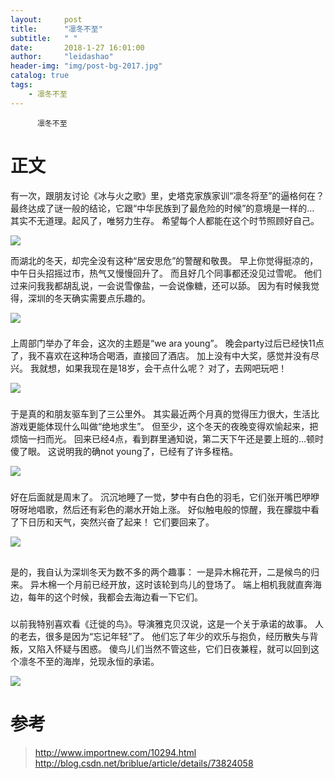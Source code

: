 ```yaml
---
layout:     post
title:      "凛冬不至"
subtitle:   " "
date:       2018-1-27 16:01:00
author:     "leidashao"
header-img: "img/post-bg-2017.jpg"
catalog: true
tags:
    - 凛冬不至
---
```

          凛冬不至

# 正文
有一次，跟朋友讨论《冰与火之歌》里，史塔克家族家训“凛冬将至”的逼格何在？
最终达成了谜一般的结论，它跟“中华民族到了最危险的时候”的意境是一样的…
其实不无道理。起风了，唯努力生存。
希望每个人都能在这个时节照顾好自己。
 
 ![](https://i.imgur.com/f9FAWG2.jpg)
 
 而湖北的冬天，却完全没有这种“居安思危”的警醒和敬畏。
早上你觉得挺凉的，中午日头招摇过市，热气又慢慢回升了。
而且好几个同事都还没见过雪呢。
他们过来问我我都胡乱说，一会说雪像盐，一会说像糖，还可以舔。
因为有时候我觉得，深圳的冬天确实需要点乐趣的。

![](https://i.imgur.com/EYbkDcC.jpg)

### 

上周部门举办了年会，这次的主题是“we ara young”。
晚会party过后已经快11点了，我不喜欢在这种场合喝酒，直接回了酒店。
加上没有中大奖，感觉并没有尽兴。
我就想，如果我现在是18岁，会干点什么呢？
对了，去网吧玩吧！

![](https://i.imgur.com/tpefx8s.jpg)


### 

于是真的和朋友驱车到了三公里外。
其实最近两个月真的觉得压力很大，生活比游戏更能体现什么叫做“绝地求生”。
但至少，这个冬天的夜晚变得欢愉起来，把烦恼一扫而光。
回来已经4点，看到群里通知说，第二天下午还是要上班的…顿时傻了眼。
这说明我的确not young了，已经有了许多桎梏。


![](https://i.imgur.com/tpefx8s.jpg)

### 

好在后面就是周末了。
沉沉地睡了一觉，梦中有白色的羽毛，它们张开嘴巴咿咿呀呀地唱歌，然后还有彩色的潮水开始上涨。
好似触电般的惊醒，我在朦胧中看了下日历和天气，突然兴奋了起来！
它们要回来了。

![](https://i.imgur.com/HD9hrdK.jpg)

## 
是的，我自认为深圳冬天为数不多的两个趣事：
一是异木棉花开，二是候鸟的归来。
异木棉一个月前已经开放，这时该轮到鸟儿的登场了。
端上相机我就直奔海边，每年的这个时候，我都会去海边看一下它们。


### 

以前我特别喜欢看《迁徙的鸟》。导演雅克贝汉说，这是一个关于承诺的故事。
人的老去，很多是因为“忘记年轻”了。
他们忘了年少的欢乐与抱负，经历散失与背叛，又陷入怀疑与困惑。
傻鸟儿们当然不管这些，它们日夜兼程，就可以回到这个凛冬不至的海岸，兑现永恒的承诺。

![](https://i.imgur.com/z2XZfoR.jpg)

# 参考

>  http://www.importnew.com/10294.html
> http://blog.csdn.net/briblue/article/details/73824058
